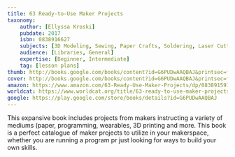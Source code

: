 ```yaml
---
title: 63 Ready-to-Use Maker Projects
taxonomy:
	author: [Ellyssa Kroski]
	pubdate: 2017
	isbn: 0838916627
	subjects: [3D Modeling, Sewing, Paper Crafts, Soldering, Laser Cutting, Robotics, Photography & Video, Language Arts & Disciplines / Library & Information Science / General, Language Arts & Disciplines / Library & Information Science / Collection Development]
	audience: [Libraries, General]
	expertise: [Beginner, Intermediate]
	tag: [lesson plans]
thumb: http://books.google.com/books/content?id=G6PUDwAAQBAJ&printsec=frontcover&img=1&zoom=2&edge=curl&imgtk=AFLRE72IKuzS-REBJE6_HwkkhTiAxRmyNlfp0RYwOUUtqmn16AGIb0dzy0T_m7vcvn4fb39A2JkSUAR7V51LkEdLOCZcdF339Qp-7vY43KrmYrV4YwgVcSvxGf2hP4wILIA4KPIXAeq8&source=gbs_api
cover: http://books.google.com/books/content?id=G6PUDwAAQBAJ&printsec=frontcover&img=1&zoom=6&edge=curl&imgtk=AFLRE70aePryih4S47dabpBlu_xMiKM81n5lnUCaFYMXyMPuH-APk4b3o9kzdO6YOf_JnnTt5rqY8Be7txtsIQR4q4nSZRCnYXKof_aZiAGRMBwCEVb3-CJ_fyRndokeZ5aD9pSXJpvX&source=gbs_api
amazon: https://www.amazon.com/63-Ready-Use-Maker-Projects/dp/0838915914/ref=sr_1_1?keywords=63+ready-to-use+maker+projects&qid=1575490363&sr=8-1
worldcat: https://www.worldcat.org/title/63-ready-to-use-maker-projects/oclc/1075758989&referer=brief_results
google: https://play.google.com/store/books/details?id=G6PUDwAAQBAJ
---
```

This expansive book includes projects from makers instructing a variety of mediums (paper, programming, wearables, 3D printing and more.  This book is a perfect catalogue of maker projects to utilize in your makerspace, whether you are running a program pr just looking for ways to build your own skills.